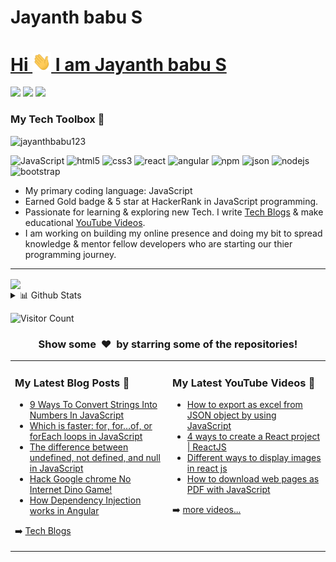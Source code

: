 # Jayanth babu S
# [Hi <img src="https://raw.githubusercontent.com/ABSphreak/ABSphreak/master/gifs/Hi.gif" width="30px"> I am Jayanth babu S](https://www.linkedin.com/in/jayanth-babu-somineni-b484ab12a/)

[<img height="30" src = "https://img.shields.io/badge/Youtube-%23E4405F.svg?&style=for-the-badge&logo=Youtube&logoColor=white">][Youtube] 
[<img height="30" src="https://img.shields.io/badge/linkedin-blue.svg?&style=for-the-badge&logo=linkedin&logoColor=white" />][LinkedIn]
[<img height="30" src="https://img.shields.io/github/followers/jayanthbabu123?style=social" />][Github]

### My Tech Toolbox 🧰
<p align="left"> <img src="https://komarev.com/ghpvc/?username=jayanthbabu123" alt="jayanthbabu123" /> </p>
<p align="left">
<img src="https://img.icons8.com/color/48/000000/javascript.png" alt="JavaScript" height="60" /> <img src="https://upload.wikimedia.org/wikipedia/commons/thumb/6/61/HTML5_logo_and_wordmark.svg/512px-HTML5_logo_and_wordmark.svg.png" alt="html5" height="40"/>   <img src="https://upload.wikimedia.org/wikipedia/commons/thumb/d/d5/CSS3_logo_and_wordmark.svg/1200px-CSS3_logo_and_wordmark.svg.png" alt="css3" height="40"/>  <img src="https://img.icons8.com/cute-clipart/64/000000/react-native.png" alt="react" height="40" /> <img src="https://img.icons8.com/color/50/000000/angularjs.png"/ alt="angular" height="40"> <img src="https://img.icons8.com/color/48/000000/npm.png" alt="npm" height="40"> <img src="https://img.icons8.com/nolan/64/json.png" alt="json" height="40" /> <img src="https://img.icons8.com/color/48/000000/nodejs.png" alt="nodejs" height="40" />   <img src="https://img.icons8.com/color/48/000000/bootstrap.png" alt="bootstrap" height="40"/>
</p>

 
* My primary coding language: JavaScript
* Earned Gold badge & 5 star at HackerRank in JavaScript programming.
* Passionate for learning & exploring new Tech. I write [Tech Blogs](https://medium.com/@jsomineni) & make educational [YouTube Videos](https://www.youtube.com/channel/UCNVKOc0Ya-MVHElzxT7htxw).
* I am working on building my online presence and doing my bit to spread knowledge & mentor fellow developers who are starting our thier programming journey.
<!--* 🏠 Hogwarts House: Griffindor-->
<!--* If you play Call of Duty- add me: Blackhood@00-->
<!--* I am currently learning Docker-->
<!--* I’m currently working on my portfolio. -->
<!-- * Ask me about anything, I'll be happy to help.-->
<!-- -->
<!--* I'm looking to collaborate on Open source project for Hacktoberfest-->

---
<a>
  <img align="center" src="https://github-readme-stats.vercel.app/api/top-langs/?username=jayanthbabu123&theme=radical&hide=glsl,python" />
</a>
<table><tr><td valign="top" width="50%">

### My Latest Blog Posts 🌱
<!-- BLOG-POST-LIST:START -->
- [9 Ways To Convert Strings Into Numbers In JavaScript](https://javascript.plainenglish.io/9-ways-to-convert-strings-into-numbers-in-javascript-111d0431edb5)
- [Which is faster: for, for…of, or forEach loops in JavaScript](https://levelup.gitconnected.com/which-is-faster-for-for-of-foreach-loops-in-javascript-18dbd9ffbca9)
- [The difference between undefined, not defined, and null in JavaScript](https://levelup.gitconnected.com/difference-between-undefined-and-not-defined-and-null-in-javascript-adfe38b3d2d)
- [Hack Google chrome No Internet Dino Game!](https://ayushirawat.com/hack-google-chrome-no-internet-dino-game)
- [How Dependency Injection works in Angular](https://levelup.gitconnected.com/how-does-dependency-injection-work-in-angular-6f398963de4c)
<!-- BLOG-POST-LIST:END -->
➡️ [Tech Blogs](https://medium.com/@jsomineni)
</td>
<td valign="top" width="50%">

### My Latest YouTube Videos 🌱
<!-- YOUTUBE:START -->
- [How to export as excel from JSON object by using JavaScript  ](https://youtu.be/AaN9riXBMTw)
- [4 ways to create a React project | ReactJS](https://www.youtube.com/watch?v=goWJOZbqIbo)
- [Different ways to display images in react js ](https://www.youtube.com/watch?v=a6gsciTV0r0)
- [How to download web pages as PDF with JavaScript](https://www.youtube.com/watch?v=DcN-AL6lXaY)
<!-- YOUTUBE:END -->
➡️ [more videos...](https://www.youtube.com/channel/UCNVKOc0Ya-MVHElzxT7htxw)
</td>

 <details>
<summary>📊 Github Stats</summary>

<p align="center"> <img src="https://github-readme-stats.vercel.app/api?username=jayanthbabu123&show_icons=true&theme=gotham" alt="Ayushi Rawat | Stats" />

</details>


 ![Visitor Count](https://profile-counter.glitch.me/jayanthbabu123/count.svg)

[youtube]: https://www.youtube.com/channel/UCNVKOc0Ya-MVHElzxT7htxw
[linkedin]: https://www.linkedin.com/in/jayanth-babu-somineni-b484ab12a/
[Medium]: https://medium.com/@jsomineni
[Github]: https://github.com/jayanthbabu123
[Tech Blogs]: https://medium.com/@jsomineni

<h3 align="center">Show some &nbsp;❤️&nbsp; by starring some of the repositories!</h3>
